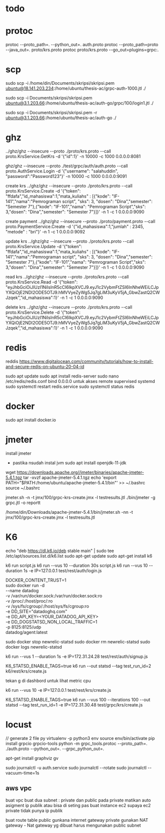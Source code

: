 # todo



# protoc

protoc --proto_path=. --python_out=. auth.proto
protoc --proto_path=proto --java_out=. proto/krs.proto
protoc proto/krs.proto --go_out=plugins=grpc:.

# scp
sudo scp -i /home/din/Documents/skripsi/skripsi.pem ubuntu@18.141.203.234:/home/ubuntu/thesis-ac/grpc-auth-1000.jtl ./

sudo scp -i Documents/skripsi/skripsi.pem ubuntu@3.1.203.66:/home/ubuntu/thesis-ac/auth-go/grpc/100/login1.jtl ./

sudo scp -i Documents/skripsi/skripsi.pem -r  ubuntu@3.1.203.66:/home/ubuntu/thesis-ac/auth-go ./

# ghz

../ghz/ghz --insecure   --proto ./proto/krs.proto   --call  proto.KrsService.GetKrs   -d '{"id":1}' -n 10000 -c 1000   0.0.0.0:8081

ghz/ghz --insecure   --proto ./test/grpc/auth/auth.proto  --call  proto.AuthService.Login   -d '{"username": "salahuddin", "password":"Password123"}' -n 10000 -c 1000   0.0.0.0:9091

create krs
../ghz/ghz --insecure   --proto ./proto/krs.proto   --call  proto.KrsService.Create   -d '{"token":       "ffdafa","id_mahasiswa":1,"mata_kuliahs" : [{"kode":     "IF-141","nama":"Pemrograman script", "sks":      3, "dosen":    "Dina","semester": "Semester 7"},{"kode":     "IF-101","nama":     "Pemrograman Script","sks":      3,"dosen":    "Dina","semester": "Semester 7"}]}' -n 1 -c 1  0.0.0.0:9090

create payment
../ghz/ghz --insecure   --proto ./proto/payment.proto   --call  proto.PaymentService.Create   -d '{"id_mahasiswa":1,"jumlah" : 2345, "metode" : "bri"}' -n 1 -c 1   0.0.0.0:9092

update krs
../ghz/ghz --insecure   --proto ./proto/krs.proto   --call  proto.KrsService.Update   -d '{"token":       "ffdafa","id_mahasiswa":1,"mata_kuliahs" : [{"kode":     "IF-141","nama":"Pemrograman script", "sks":      3, "dosen":    "Dina","semester": "Semester 7"},{"kode":     "IF-101","nama":     "Pemrograman Script","sks":      3,"dosen":    "Dina","semester": "Semester 7"}]}' -n 1 -c 1   0.0.0.0:9090

read krs
../ghz/ghz --insecure   --proto ./proto/krs.proto   --call  proto.KrsService.Read   -d '{"token":       "eyJhbGciOiJIUzI1NiIsInR5cCI6IkpXVCJ9.eyJ1c2VybmFtZSI6InNheWEiLCJpYXQiOjE2NDI2ODE5OTJ9.hMVVyeZyWg5Jq7gLiM3uKyV5jA_GbwZastQ2CWJzqek","id_mahasiswa":1}' -n 1 -c 1   0.0.0.0:9090


delete krs
../ghz/ghz --insecure   --proto ./proto/krs.proto   --call  proto.KrsService.Delete   -d '{"token":       "eyJhbGciOiJIUzI1NiIsInR5cCI6IkpXVCJ9.eyJ1c2VybmFtZSI6InNheWEiLCJpYXQiOjE2NDI2ODE5OTJ9.hMVVyeZyWg5Jq7gLiM3uKyV5jA_GbwZastQ2CWJzqek","id_mahasiswa":1}' -n 1 -c 1   0.0.0.0:9090


# redis
reddis https://www.digitalocean.com/community/tutorials/how-to-install-and-secure-redis-on-ubuntu-20-04-id

sudo apt update
sudo apt install redis-server
sudo nano /etc/redis/redis.conf
bind 0.0.0.0 untuk akses remote
supervised systemd
sudo systemctl restart redis.service
sudo systemctl status redis

# docker
sudo apt install docker.io

# jmeter
install jmeter
- pastika nsudah instal jvm
sudo apt install openjdk-11-jdk


wget https://downloads.apache.org//jmeter/binaries/apache-jmeter-5.4.1.tgz
tar -xvzf apache-jmeter-5.4.1.tgz
echo 'export PATH="$PATH:/home/ubuntu/apache-jmeter-5.4.1/bin"' >> ~/.bashrc
source ~/.bashrc

jmeter.sh -n -t jmx/100/grpc-krs-create.jmx -l testresults.jtl
./bin/jmeter  -g grpc.jtl -o reportt

/home/din/Downloads/apache-jmeter-5.4.1/bin/jmeter.sh -nn -t jmx/100/grpc-krs-create.jmx -l testresults.jtl

# K6
echo "deb https://dl.k6.io/deb stable main" | sudo tee /etc/apt/sources.list.d/k6.list
sudo apt-get update
sudo apt-get install k6

k6 run script.js
k6 run --vus 10 --duration 30s script.js
k6 run --vus 10 --duration 1s -e IP=127.0.0.1 test/rest/auth/login.js 

DOCKER_CONTENT_TRUST=1 \
sudo docker run -d \
    --name datadog \
    -v /var/run/docker.sock:/var/run/docker.sock:ro \
    -v /proc/:/host/proc/:ro \
    -v /sys/fs/cgroup/:/host/sys/fs/cgroup:ro \
    -e DD_SITE="datadoghq.com" \
    -e DD_API_KEY=<YOUR_DATADOG_API_KEY> \
    -e DD_DOGSTATSD_NON_LOCAL_TRAFFIC=1 \
    -p 8125:8125/udp \
    datadog/agent:latest

sudo docker stop newrelic-statsd 
sudo docker rm newrelic-statsd 
sudo docker logs newrelic-statsd 

k6 run --vus 1 --duration 1s -e IP=172.31.24.28 test/rest/auth/signup.js


K6_STATSD_ENABLE_TAGS=true  k6 run --out statsd --tag test_run_id=2 k6/rest/krs/create.js 


tekan g di dashbord untuk lihat metric cpu

k6 run --vus 10  -e IP=127.0.0.1 test/rest/krs/create.js 


K6_STATSD_ENABLE_TAGS=true k6 run --vus 100 --iterations 100 --out statsd --tag test_run_id=1 -e IP=172.31.30.48 test/grpc/krs/create.js

# locust
// generate 2 file py
virtualenv -p python3 env
source env/bin/activate
pip install grpcio grpcio-tools
python -m grpc_tools.protoc --proto_path=. ./auth.proto --python_out=. --grpc_python_out=.


apt-get install graphviz gv


sudo journalctl -u auth.service
sudo journalctl --rotate
sudo journalctl --vacuum-time=1s


## aws vpc
buat vpc
buat dua subnet : private dan public
pada private matikan auto asigment ip publik atau bisa di seting pas buat instance ec2 supaya ec2 private tidak punya ip publik

buat route table
public gunkana internet gateway
private gunakan NAT gateway - Nat gateway yg dibuat harus mengunakan public subnet